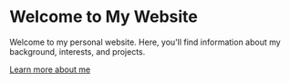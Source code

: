 # Welcome to My Website

Welcome to my personal website. Here, you'll find information about my background, interests, and projects.

[Learn more about me](/_pages/about.md) 
